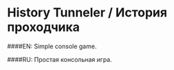 ﻿History Tunneler / История проходчика
===========

####EN:
Simple console game.

####RU:
Простая консольная игра.